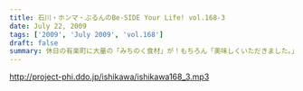 ```yaml
---
title: 石川・ホンマ・ぶるんのBe-SIDE Your Life! vol.168-3
date: July 22, 2009
tags: ['2009', 'July 2009', 'vol.168']
draft: false
summary: 休日の有楽町に大量の「みちのく食材」が！もちろん「美味しくいただきました。」です。本当にありがとうございます・・・ホンマさんちの食糧自給率が急上昇した模様です。NAMAE
---
```


http://project-phi.ddo.jp/ishikawa/ishikawa168_3.mp3